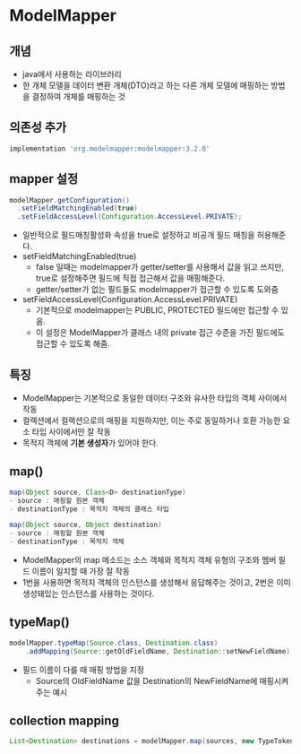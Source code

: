 # ModelMapper


## 개념 
- java에서 사용하는 라이브러리
- 한 개체 모델을 데이터 변환 개체(DTO)라고 하는 다른 개체 모델에 매핑하는 방법을 결정하여 개체를 매핑하는 것

## 의존성 추가
```gradle
implementation 'org.modelmapper:modelmapper:3.2.0'
```

## mapper 설정
```java
modelMapper.getConfiguration()
  .setFieldMatchingEnabled(true)
  .setFieldAccessLevel(Configuration.AccessLevel.PRIVATE);
```
- 일반적으로 필드매칭활성화 속성을 true로 설정하고 비공개 필드 매칭을 허용해준다. 
- setFieldMatchingEnabled(true)
  - false 일때는 modelmapper가 getter/setter를 사용해서 값을 읽고 쓰지만, true로 설정해주면 필드에 직접 접근해서 값을 매핑해준다.
  - getter/setter가 없는 필드들도 modelmapper가 접근할 수 있도록 도와줌
- setFieldAccessLevel(Configuration.AccessLevel.PRIVATE)
  - 기본적으로 modelmapper는 PUBLIC, PROTECTED 필드에만 접근할 수 있음.
  - 이 설정은 ModelMapper가 클래스 내의 private 접근 수준을 가진 필드에도 접근할 수 있도록 해줌.

## 특징
- ModelMapper는 기본적으로 동일한 데이터 구조와 유사한 타입의 객체 사이에서 작동
- 컬렉션에서 컬렉션으로의 매핑을 지원하지만, 이는 주로 동일하거나 호환 가능한 요소 타입 사이에서만 잘 작동
- 목적지 객체에 **기본 생성자**가 있어야 한다.

## map()
```java
map(Object source, Class<D> destinationType)
- source : 매핑할 원본 객체
- destinationType : 목적지 객체의 클래스 타입

map(Object source, Object destination)
- source : 매핑할 원본 객체
- destinationType : 목적지 객체
```
- ModelMapper의 map 메소드는 소스 객체와 목적지 객체 유형의 구조와 멤버 필드 이름이 일치할 때 가장 잘 작동
- 1번을 사용하면 목적지 객체의 인스턴스를 생성해서 응답해주는 것이고, 2번은 이미 생성돼있는 인스턴스를 사용하는 것이다.


## typeMap()
```java
modelMapper.typeMap(Source.class, Destination.class)
    .addMapping(Source::getOldFieldName, Destination::setNewFieldName);
```
- 필드 이름이 다를 때 매핑 방법을 지정
  - Source의 OldFieldName 값을 Destination의 NewFieldName에 매핑시켜주는 예시


## collection mapping
```java
List<Destination> destinations = modelMapper.map(sources, new TypeToken<List<Destination>>(){}.getType());
```